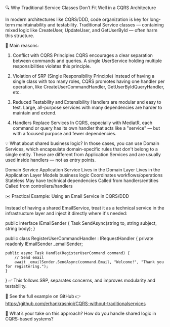 🔍 Why Traditional Service Classes Don’t Fit Well in a CQRS Architecture

In modern architectures like CQRS/DDD, code organization is key for long-term maintainability and testability. Traditional Service classes — containing mixed logic like CreateUser, UpdateUser, and GetUserById — often harm this structure.

🔹 Main reasons:

1. Conflict with CQRS Principles
CQRS encourages a clear separation between commands and queries. A single UserService holding multiple responsibilities violates this principle.

2. Violation of SRP (Single Responsibility Principle)
Instead of having a single class with too many roles, CQRS promotes having one handler per operation, like CreateUserCommandHandler, GetUserByIdQueryHandler, etc.

3. Reduced Testability and Extensibility
Handlers are modular and easy to test. Large, all-purpose services with many dependencies are harder to maintain and extend.

4. Handlers Replace Services
In CQRS, especially with MediatR, each command or query has its own handler that acts like a "service" — but with a focused purpose and fewer dependencies.

💡 What about shared business logic?
In those cases, you can use Domain Services, which encapsulate domain-specific rules that don't belong to a single entity. These are different from Application Services and are usually used inside handlers — not as entry points.

Domain Service	Application Service
Lives in the Domain Layer	Lives in the Application Layer
Models business logic	Coordinates workflows/operations
Stateless	May have technical dependencies
Called from handlers/entities	Called from controllers/handlers

✉️ Practical Example: Using an Email Service in CQRS/DDD

Instead of having a shared EmailService, treat it as a technical service in the infrastructure layer and inject it directly where it's needed:

 
public interface IEmailSender {
    Task SendAsync(string to, string subject, string body);
}

 
public class RegisterUserCommandHandler : IRequestHandler<RegisterUserCommand> {
    private readonly IEmailSender _emailSender;

    public async Task Handle(RegisterUserCommand command) {
        // Send email
        await _emailSender.SendAsync(command.Email, "Welcome!", "Thank you for registering.");
    }
}
✅ This follows SRP, separates concerns, and improves modularity and testability.

📎 See the full example on GitHub 👉  https://github.com/erhankrasniqi/CQRS-without-traditionalservices

💬 What’s your take on this approach? How do you handle shared logic in CQRS-based systems?

